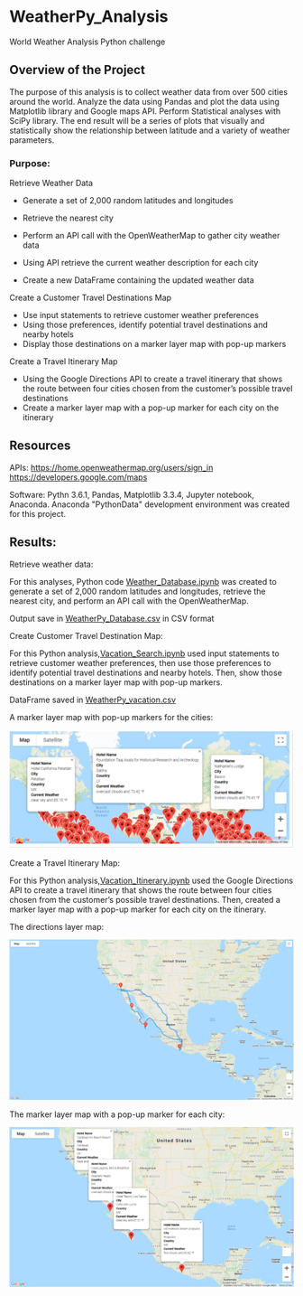 # WeatherPy_Analysis
World Weather Analysis Python challenge

## Overview of the Project
The purpose of this analysis is to collect weather data from over 500 cities around the world.  Analyze the data using Pandas and plot the data using Matplotlib library and Google maps API. Perform Statistical analyses with SciPy library.  The end result will be a series of plots that visually and statistically show the relationship between latitude and a variety of weather parameters. 


### Purpose:
Retrieve Weather Data 
- Generate a set of 2,000 random latitudes and longitudes
- Retrieve the nearest city
- Perform an API call with the OpenWeatherMap to gather city weather data

- Using API retrieve the current weather description for each city 
- Create a new DataFrame containing the updated weather data
	
Create a Customer Travel Destinations Map 
- Use input statements to retrieve customer weather preferences
- Using those preferences, identify potential travel destinations and nearby hotels 
- Display those destinations on a marker layer map with pop-up markers
	

Create a Travel Itinerary Map 
- Using the Google Directions API to create a travel itinerary that shows the route between four cities chosen from the customer’s possible travel destinations
- Create a marker layer map with a pop-up marker for each city on the itinerary

 ## Resources
 APIs:
 https://home.openweathermap.org/users/sign_in
 https://developers.google.com/maps

 Software: Pythn 3.6.1, Pandas, Matplotlib 3.3.4, Jupyter notebook, Anaconda. Anaconda "PythonData" development environment was created for this project.

 ## Results:

Retrieve weather data:

For this analyses, Python code [Weather_Database.ipynb](Weather_Database/Weather_Database.ipynb) was created to generate a set of 2,000 random latitudes and longitudes, retrieve the nearest city, and perform an API call with the OpenWeatherMap.

Output save in [WeatherPy_Database.csv](Weather_Database/WeatherPy_Database.csv)  in CSV format

Create Customer Travel Destination Map:

For this Python analysis,[Vacation_Search.ipynb](Vacation_Search/Vacation_Search.ipynb) used input statements to retrieve customer weather preferences, then use those preferences to identify potential travel destinations and nearby hotels. Then, show those destinations on a marker layer map with pop-up markers.

DataFrame saved in [WeatherPy_vacation.csv](Vacation_Search/WeatherPy_vacation.csv)

A marker layer map with pop-up markers for the cities:

![WeatherPy_vacation_map.png](Vacation_Search/WeatherPy_vacation_map.png)

Create a Travel Itinerary Map:

For this Python analysis,[Vacation_Itinerary.ipynb](Vacation_Itinerary/Vacation_Itinerary.ipynb) used the Google Directions API to create a travel itinerary that shows the route between four cities chosen from the customer’s possible travel destinations. Then, created a marker layer map with a pop-up marker for each city on the itinerary.

The directions layer map:

![WeatherPy_travel_map.png](Vacation_Itinerary/WeatherPy_travel_map.png)

The marker layer map with a pop-up marker for each city:

![WeatherPy_travel_map_markers.png](Vacation_Itinerary/WeatherPy_travel_map_markers.png)